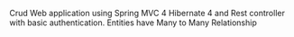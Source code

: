 Crud Web application using Spring MVC 4 Hibernate 4 and Rest controller with basic authentication.
Entities have Many to Many Relationship
